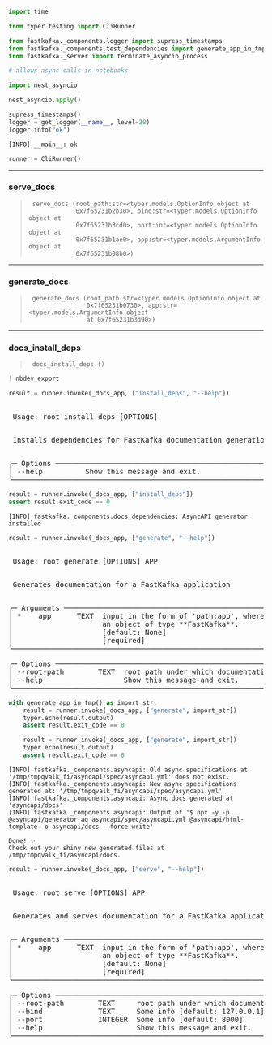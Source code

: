 
<!-- WARNING: THIS FILE WAS AUTOGENERATED! DO NOT EDIT! -->

``` python
import time

from typer.testing import CliRunner

from fastkafka._components.logger import supress_timestamps
from fastkafka._components.test_dependencies import generate_app_in_tmp
from fastkafka._server import terminate_asyncio_process
```

``` python
# allows async calls in notebooks

import nest_asyncio
```

``` python
nest_asyncio.apply()
```

``` python
supress_timestamps()
logger = get_logger(__name__, level=20)
logger.info("ok")
```

    [INFO] __main__: ok

``` python
runner = CliRunner()
```

------------------------------------------------------------------------

### serve_docs

>      serve_docs (root_path:str=<typer.models.OptionInfo object at
>                  0x7f65231b2b30>, bind:str=<typer.models.OptionInfo object at
>                  0x7f65231b3cd0>, port:int=<typer.models.OptionInfo object at
>                  0x7f65231b1ae0>, app:str=<typer.models.ArgumentInfo object at
>                  0x7f65231b08b0>)

------------------------------------------------------------------------

### generate_docs

>      generate_docs (root_path:str=<typer.models.OptionInfo object at
>                     0x7f65231b0730>, app:str=<typer.models.ArgumentInfo object
>                     at 0x7f65231b3d90>)

------------------------------------------------------------------------

### docs_install_deps

>      docs_install_deps ()

``` python
! nbdev_export
```

``` python
result = runner.invoke(_docs_app, ["install_deps", "--help"])
```

<pre style={{whiteSpace: 'pre', overflowX: 'auto', lineHeight: 'normal', fontFamily: 'Menlo,"DejaVu Sans Mono",consolas,"Courier New",monospace'}}><span style={{fontWeight: 'bold'}}>                                                                                                                   </span>
<span style={{fontWeight: 'bold'}}> </span><span style={{color: '#808000', textDecorationColor: '#808000', fontWeight: 'bold'}}>Usage: </span><span style={{fontWeight: 'bold'}}>root install_deps [OPTIONS]                                                                                </span>
<span style={{fontWeight: 'bold'}}>                                                                                                                   </span>
</pre>
<pre style={{whiteSpace: 'pre', overflowX: 'auto', lineHeight: 'normal', fontFamily: 'Menlo,"DejaVu Sans Mono",consolas,"Courier New",monospace'}}> Installs dependencies for FastKafka documentation generation                                                      
                                                                                                                   
</pre>
<pre style={{whiteSpace: 'pre', overflowX: 'auto', lineHeight: 'normal', fontFamily: 'Menlo,"DejaVu Sans Mono",consolas,"Courier New",monospace'}}><span style={{color: '#7f7f7f', textDecorationColor: '#7f7f7f'}}>╭─ Options ───────────────────────────────────────────────────────────────────────────────────────────────────────╮</span>
<span style={{color: '#7f7f7f', textDecorationColor: '#7f7f7f'}}>│</span> <span style={{color: '#008080', textDecorationColor: '#008080', fontWeight: 'bold'}}>--help</span>          Show this message and exit.                                                                     <span style={{color: '#7f7f7f', textDecorationColor: '#7f7f7f'}}>│</span>
<span style={{color: '#7f7f7f', textDecorationColor: '#7f7f7f'}}>╰─────────────────────────────────────────────────────────────────────────────────────────────────────────────────╯</span>
</pre>

``` python
result = runner.invoke(_docs_app, ["install_deps"])
assert result.exit_code == 0
```

    [INFO] fastkafka._components.docs_dependencies: AsyncAPI generator installed

``` python
result = runner.invoke(_docs_app, ["generate", "--help"])
```

<pre style={{whiteSpace: 'pre', overflowX: 'auto', lineHeight: 'normal', fontFamily: 'Menlo,"DejaVu Sans Mono",consolas,"Courier New",monospace'}}><span style={{fontWeight: 'bold'}}>                                                                                                                   </span>
<span style={{fontWeight: 'bold'}}> </span><span style={{color: '#808000', textDecorationColor: '#808000', fontWeight: 'bold'}}>Usage: </span><span style={{fontWeight: 'bold'}}>root generate [OPTIONS] APP                                                                                </span>
<span style={{fontWeight: 'bold'}}>                                                                                                                   </span>
</pre>
<pre style={{whiteSpace: 'pre', overflowX: 'auto', lineHeight: 'normal', fontFamily: 'Menlo,"DejaVu Sans Mono",consolas,"Courier New",monospace'}}> Generates documentation for a FastKafka application                                                               
                                                                                                                   
</pre>
<pre style={{whiteSpace: 'pre', overflowX: 'auto', lineHeight: 'normal', fontFamily: 'Menlo,"DejaVu Sans Mono",consolas,"Courier New",monospace'}}><span style={{color: '#7f7f7f', textDecorationColor: '#7f7f7f'}}>╭─ Arguments ─────────────────────────────────────────────────────────────────────────────────────────────────────╮</span>
<span style={{color: '#7f7f7f', textDecorationColor: '#7f7f7f'}}>│</span> <span style={{color: '#800000', textDecorationColor: '#800000'}}>*</span>    app      <span style={{color: '#808000', textDecorationColor: '#808000', fontWeight: 'bold'}}>TEXT</span>  input in the form of 'path:app', where **path** is the path to a python file and **app** is <span style={{color: '#7f7f7f', textDecorationColor: '#7f7f7f'}}>│</span>
<span style={{color: '#7f7f7f', textDecorationColor: '#7f7f7f'}}>│</span>                     an object of type **FastKafka**.                                                            <span style={{color: '#7f7f7f', textDecorationColor: '#7f7f7f'}}>│</span>
<span style={{color: '#7f7f7f', textDecorationColor: '#7f7f7f'}}>│</span>                     <span style={{color: '#7f7f7f', textDecorationColor: '#7f7f7f'}}>[default: None]                                                                            </span> <span style={{color: '#7f7f7f', textDecorationColor: '#7f7f7f'}}>│</span>
<span style={{color: '#7f7f7f', textDecorationColor: '#7f7f7f'}}>│</span>                     <span style={{color: '#bf7f7f', textDecorationColor: '#bf7f7f'}}>[required]                                                                                 </span> <span style={{color: '#7f7f7f', textDecorationColor: '#7f7f7f'}}>│</span>
<span style={{color: '#7f7f7f', textDecorationColor: '#7f7f7f'}}>╰─────────────────────────────────────────────────────────────────────────────────────────────────────────────────╯</span>
</pre>
<pre style={{whiteSpace: 'pre', overflowX: 'auto', lineHeight: 'normal', fontFamily: 'Menlo,"DejaVu Sans Mono",consolas,"Courier New",monospace'}}><span style={{color: '#7f7f7f', textDecorationColor: '#7f7f7f'}}>╭─ Options ───────────────────────────────────────────────────────────────────────────────────────────────────────╮</span>
<span style={{color: '#7f7f7f', textDecorationColor: '#7f7f7f'}}>│</span> <span style={{color: '#008080', textDecorationColor: '#008080', fontWeight: 'bold'}}>--root-path</span>        <span style={{color: '#808000', textDecorationColor: '#808000', fontWeight: 'bold'}}>TEXT</span>  root path under which documentation will be created <span style={{color: '#7f7f7f', textDecorationColor: '#7f7f7f'}}>[default: .]</span>                       <span style={{color: '#7f7f7f', textDecorationColor: '#7f7f7f'}}>│</span>
<span style={{color: '#7f7f7f', textDecorationColor: '#7f7f7f'}}>│</span> <span style={{color: '#008080', textDecorationColor: '#008080', fontWeight: 'bold'}}>--help</span>             <span style={{color: '#808000', textDecorationColor: '#808000', fontWeight: 'bold'}}>    </span>  Show this message and exit.                                                            <span style={{color: '#7f7f7f', textDecorationColor: '#7f7f7f'}}>│</span>
<span style={{color: '#7f7f7f', textDecorationColor: '#7f7f7f'}}>╰─────────────────────────────────────────────────────────────────────────────────────────────────────────────────╯</span>
</pre>

``` python
with generate_app_in_tmp() as import_str:
    result = runner.invoke(_docs_app, ["generate", import_str])
    typer.echo(result.output)
    assert result.exit_code == 0

    result = runner.invoke(_docs_app, ["generate", import_str])
    typer.echo(result.output)
    assert result.exit_code == 0
```

    [INFO] fastkafka._components.asyncapi: Old async specifications at '/tmp/tmpqvalk_fi/asyncapi/spec/asyncapi.yml' does not exist.
    [INFO] fastkafka._components.asyncapi: New async specifications generated at: '/tmp/tmpqvalk_fi/asyncapi/spec/asyncapi.yml'
    [INFO] fastkafka._components.asyncapi: Async docs generated at 'asyncapi/docs'
    [INFO] fastkafka._components.asyncapi: Output of '$ npx -y -p @asyncapi/generator ag asyncapi/spec/asyncapi.yml @asyncapi/html-template -o asyncapi/docs --force-write'

    Done! ✨
    Check out your shiny new generated files at /tmp/tmpqvalk_fi/asyncapi/docs.


``` python
result = runner.invoke(_docs_app, ["serve", "--help"])
```

<pre style={{whiteSpace: 'pre', overflowX: 'auto', lineHeight: 'normal', fontFamily: 'Menlo,"DejaVu Sans Mono",consolas,"Courier New",monospace'}}><span style={{fontWeight: 'bold'}}>                                                                                                                   </span>
<span style={{fontWeight: 'bold'}}> </span><span style={{color: '#808000', textDecorationColor: '#808000', fontWeight: 'bold'}}>Usage: </span><span style={{fontWeight: 'bold'}}>root serve [OPTIONS] APP                                                                                   </span>
<span style={{fontWeight: 'bold'}}>                                                                                                                   </span>
</pre>
<pre style={{whiteSpace: 'pre', overflowX: 'auto', lineHeight: 'normal', fontFamily: 'Menlo,"DejaVu Sans Mono",consolas,"Courier New",monospace'}}> Generates and serves documentation for a FastKafka application                                                    
                                                                                                                   
</pre>
<pre style={{whiteSpace: 'pre', overflowX: 'auto', lineHeight: 'normal', fontFamily: 'Menlo,"DejaVu Sans Mono",consolas,"Courier New",monospace'}}><span style={{color: '#7f7f7f', textDecorationColor: '#7f7f7f'}}>╭─ Arguments ─────────────────────────────────────────────────────────────────────────────────────────────────────╮</span>
<span style={{color: '#7f7f7f', textDecorationColor: '#7f7f7f'}}>│</span> <span style={{color: '#800000', textDecorationColor: '#800000'}}>*</span>    app      <span style={{color: '#808000', textDecorationColor: '#808000', fontWeight: 'bold'}}>TEXT</span>  input in the form of 'path:app', where **path** is the path to a python file and **app** is <span style={{color: '#7f7f7f', textDecorationColor: '#7f7f7f'}}>│</span>
<span style={{color: '#7f7f7f', textDecorationColor: '#7f7f7f'}}>│</span>                     an object of type **FastKafka**.                                                            <span style={{color: '#7f7f7f', textDecorationColor: '#7f7f7f'}}>│</span>
<span style={{color: '#7f7f7f', textDecorationColor: '#7f7f7f'}}>│</span>                     <span style={{color: '#7f7f7f', textDecorationColor: '#7f7f7f'}}>[default: None]                                                                            </span> <span style={{color: '#7f7f7f', textDecorationColor: '#7f7f7f'}}>│</span>
<span style={{color: '#7f7f7f', textDecorationColor: '#7f7f7f'}}>│</span>                     <span style={{color: '#bf7f7f', textDecorationColor: '#bf7f7f'}}>[required]                                                                                 </span> <span style={{color: '#7f7f7f', textDecorationColor: '#7f7f7f'}}>│</span>
<span style={{color: '#7f7f7f', textDecorationColor: '#7f7f7f'}}>╰─────────────────────────────────────────────────────────────────────────────────────────────────────────────────╯</span>
</pre>
<pre style={{whiteSpace: 'pre', overflowX: 'auto', lineHeight: 'normal', fontFamily: 'Menlo,"DejaVu Sans Mono",consolas,"Courier New",monospace'}}><span style={{color: '#7f7f7f', textDecorationColor: '#7f7f7f'}}>╭─ Options ───────────────────────────────────────────────────────────────────────────────────────────────────────╮</span>
<span style={{color: '#7f7f7f', textDecorationColor: '#7f7f7f'}}>│</span> <span style={{color: '#008080', textDecorationColor: '#008080', fontWeight: 'bold'}}>--root-path</span>        <span style={{color: '#808000', textDecorationColor: '#808000', fontWeight: 'bold'}}>TEXT   </span>  root path under which documentation will be created <span style={{color: '#7f7f7f', textDecorationColor: '#7f7f7f'}}>[default: .]</span>                    <span style={{color: '#7f7f7f', textDecorationColor: '#7f7f7f'}}>│</span>
<span style={{color: '#7f7f7f', textDecorationColor: '#7f7f7f'}}>│</span> <span style={{color: '#008080', textDecorationColor: '#008080', fontWeight: 'bold'}}>--bind</span>             <span style={{color: '#808000', textDecorationColor: '#808000', fontWeight: 'bold'}}>TEXT   </span>  Some info <span style={{color: '#7f7f7f', textDecorationColor: '#7f7f7f'}}>[default: 127.0.0.1]</span>                                                      <span style={{color: '#7f7f7f', textDecorationColor: '#7f7f7f'}}>│</span>
<span style={{color: '#7f7f7f', textDecorationColor: '#7f7f7f'}}>│</span> <span style={{color: '#008080', textDecorationColor: '#008080', fontWeight: 'bold'}}>--port</span>             <span style={{color: '#808000', textDecorationColor: '#808000', fontWeight: 'bold'}}>INTEGER</span>  Some info <span style={{color: '#7f7f7f', textDecorationColor: '#7f7f7f'}}>[default: 8000]</span>                                                           <span style={{color: '#7f7f7f', textDecorationColor: '#7f7f7f'}}>│</span>
<span style={{color: '#7f7f7f', textDecorationColor: '#7f7f7f'}}>│</span> <span style={{color: '#008080', textDecorationColor: '#008080', fontWeight: 'bold'}}>--help</span>             <span style={{color: '#808000', textDecorationColor: '#808000', fontWeight: 'bold'}}>       </span>  Show this message and exit.                                                         <span style={{color: '#7f7f7f', textDecorationColor: '#7f7f7f'}}>│</span>
<span style={{color: '#7f7f7f', textDecorationColor: '#7f7f7f'}}>╰─────────────────────────────────────────────────────────────────────────────────────────────────────────────────╯</span>
</pre>
